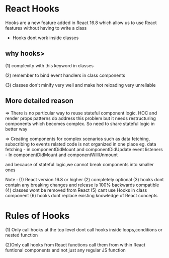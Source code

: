 React Hooks
===========
Hooks are a new feature added in React 16.8 which allow us to use React features without having to write
a class

- Hooks dont work inside classes 

why hooks>
-----------
(1) complexity with this keyword in classes

(2) remember to bind event handlers in class components

(3) classes don't minify very well and make hot reloading very unreliable


More detailed reason
---------------------
=> There is no particular way to reuse stateful component logic. HOC and render props patterns do 
address this problem but it needs restructuring components which becomes complex.
So need to share stateful logic in better way

=> Creating components for complex scenarios such as data fetching, subscribing to events related code is
not organized in one place
eg. data fetching - in componentDidMount and componentDidUpdate
    event listeners - In componentDidMount and componentWillUnmount

and because of stateful logic,we cannot break components into smaller ones


Note :
(1) React version 16.8 or higher
(2) completely optional
(3) hooks dont contain any breaking changes and release is 100% backwards compatible
(4) classes wont be removed from React
(5) cant use Hooks in class component
(6) hooks dont replace existing knowledge of React concepts


Rules of Hooks
==============
(1) Only call hooks at the top level
dont call hooks inside loops,conditions or nested function

(2)Only call hooks from React functions
call them from within React funtional components and not just any regular JS function
